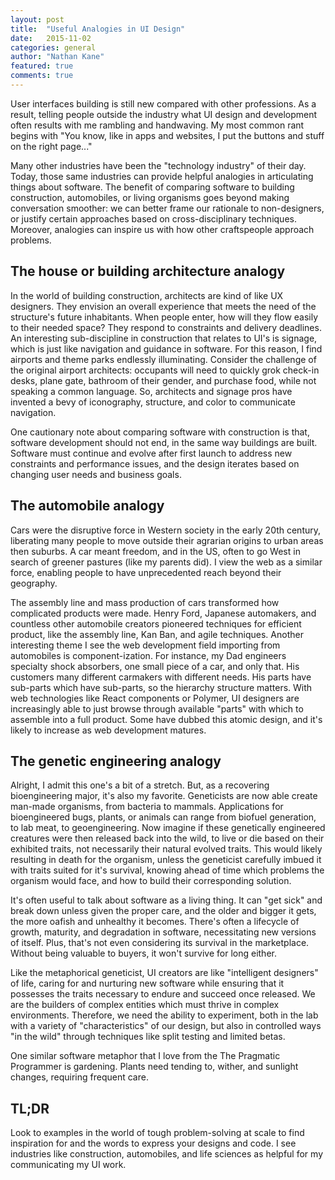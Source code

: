 ```yaml
---
layout: post
title:  "Useful Analogies in UI Design"
date:   2015-11-02
categories: general
author: "Nathan Kane"
featured: true
comments: true
---
```

User interfaces building is still new compared with other professions. As a result, telling people outside the industry what UI design and development often results with me rambling and handwaving. My most common rant begins with "You know, like in apps and websites, I put the buttons and stuff on the right page..."

Many other industries have been the "technology industry" of their day. Today, those same industries can provide helpful analogies in articulating things about software. The benefit of comparing software to building construction, automobiles, or living organisms goes beyond making conversation smoother: we can better frame our rationale to non-designers, or justify certain approaches based on cross-disciplinary techniques. Moreover, analogies can inspire us with how other craftspeople approach problems.

## The house or building architecture analogy

In the world of building construction, architects are kind of like UX designers. They envision an overall experience that meets the need of the structure's future inhabitants. When people enter, how will they flow easily to their needed space? They respond to constraints and delivery deadlines. An interesting sub-discipline in construction that relates to UI's is signage, which is just like navigation and guidance in software. For this reason, I find airports and theme parks endlessly illuminating. Consider the challenge of the original airport architects: occupants will need to quickly grok check-in desks, plane gate, bathroom of their gender, and purchase food, while not speaking a common language. So, architects and signage pros have invented a bevy of iconography, structure, and color to communicate navigation.

One cautionary note about comparing software with construction is that, software development should not end, in the same way buildings are built. Software must continue and evolve after first launch to address new constraints and performance issues, and the design iterates based on changing user needs and business goals.

## The automobile analogy

Cars were the disruptive force in Western society in the early 20th century, liberating many people to move outside their agrarian origins to urban areas then suburbs. A car meant freedom, and in the US, often to go West in search of greener pastures (like my parents did). I view the web as a similar force, enabling people to have unprecedented reach beyond their geography.

The assembly line and mass production of cars transformed how complicated products were made. Henry Ford, Japanese automakers, and countless other automobile creators pioneered techniques for efficient product, like the assembly line, Kan Ban, and agile techniques. Another interesting theme I see the web development field importing from automobiles is component-ization. For instance, my Dad engineers specialty shock absorbers, one small piece of a car, and only that. His customers many different carmakers with different needs. His parts have sub-parts which have sub-parts, so the hierarchy structure matters. With web technologies like React components or Polymer, UI designers are increasingly able to just browse through available "parts" with which to assemble into a full product. Some have dubbed this atomic design, and it's likely to increase as web development matures.

## The genetic engineering analogy

Alright, I admit this one's a bit of a stretch. But, as a recovering bioengineering major, it's also my favorite. Geneticists are now able create man-made organisms, from bacteria to mammals. Applications for bioengineered bugs, plants, or animals can range from biofuel generation, to lab meat, to geoengineering. Now imagine if these genetically engineered creatures were then released back into the wild, to live or die based on their exhibited traits, not necessarily their natural evolved traits. This would likely resulting in death for the organism, unless the geneticist carefully imbued it with traits suited for it's survival, knowing ahead of time which problems the organism would face, and how to build their corresponding solution.

It's often useful to talk about software as a living thing. It can "get sick" and break down unless given the proper care, and the older and bigger it gets, the more oafish and unhealthy it becomes. There's often a lifecycle of growth, maturity, and degradation in software, necessitating new versions of itself. Plus, that's not even considering its survival in the marketplace. Without being valuable to buyers, it won't survive for long either.

Like the metaphorical geneticist, UI creators are like "intelligent designers" of life, caring for and nurturing new software while ensuring that it possesses the traits necessary to endure and succeed once released. We are the builders of complex entities which must thrive in complex environments. Therefore, we need the ability to experiment, both in the lab with a variety of "characteristics" of our design, but also in controlled ways "in the wild" through techniques like split testing and limited betas.

One similar software metaphor that I love from the The Pragmatic Programmer is gardening. Plants need tending to, wither, and sunlight changes, requiring frequent care.

## TL;DR

Look to examples in the world of tough problem-solving at scale to find inspiration for and the words to express your designs and code. I see industries like construction, automobiles, and life sciences as helpful for my communicating my UI work.
